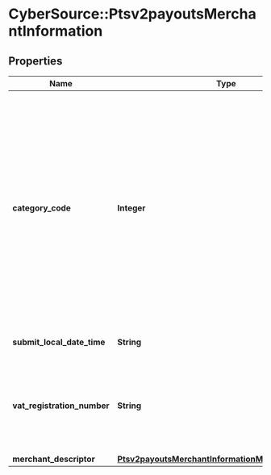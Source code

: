 # CyberSource::Ptsv2payoutsMerchantInformation

## Properties
Name | Type | Description | Notes
------------ | ------------- | ------------- | -------------
**category_code** | **Integer** | The value for this field is a four-digit number that the payment card industry uses to classify merchants into market segments. A payment card company assigned one or more of these values to your business when you started accepting the payment card company’s cards. When you do not include this field in your request, CyberSource uses the value in your CyberSource account.  For processor-specific information, see the &#x60;merchant_category_code&#x60; field description in [Credit Card Services Using the SCMP API.](http://apps.cybersource.com/library/documentation/dev_guides/CC_Svcs_SCMP_API/html)  #### CyberSource through VisaNet The value for this field corresponds to the following data in the TC 33 capture file5: - Record: CP01 TCR4 - Position: 150-153 - Field: Merchant Category Code  | [optional] 
**submit_local_date_time** | **String** | Time that the transaction was submitted in local time. The time is in hhmmss format.  | [optional] 
**vat_registration_number** | **String** | Your government-assigned tax identification number.  For CtV processors, the maximum length is 20.  For other processor-specific information, see the &#x60;merchant_vat_registration_number&#x60; field description in [Level II and Level III Processing Using the SCMP API.](http://apps.cybersource.com/library/documentation/dev_guides/Level_2_3_SCMP_API/html)  | [optional] 
**merchant_descriptor** | [**Ptsv2payoutsMerchantInformationMerchantDescriptor**](Ptsv2payoutsMerchantInformationMerchantDescriptor.md) |  | [optional] 


